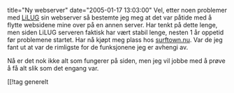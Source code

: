 title="Ny webserver"
date="2005-01-17 13:03:00"
Vel, etter noen problemer med <a href="http://www.lilug.no">LiLUG</a> sin webserver så bestemte jeg meg at det var påtide med å flytte websidene mine over på en annen server. Har tenkt på dette lenge, men siden LiLUG serveren faktisk har vært stabil lenge, nesten 1 år oppetid før problemene startet. Har nå kjøpt meg plass hos <a href="http://www.surftown.nu">surftown.nu</a>. Var de jeg fant ut at var de rimligste for de funksjonene jeg er avhengi av.

Nå er det nok ikke alt som fungerer på siden, men jeg vil jobbe med å prøve å få alt slik som det engang var.

[[!tag  generelt
